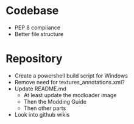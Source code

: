 # Codebase
- PEP 8 compliance
- Better file structure

# Repository
- Create a powershell build script for Windows
- Remove need for textures_annotations.xml?
- Update README.md
  - At least update the modloader image
  - Then the Modding Guide
  - Then other parts
- Look into github wikis
